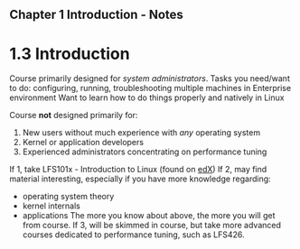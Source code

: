## Chapter 1 Introduction - Notes

# 1.3 Introduction
Course primarily designed for *system administrators*.
Tasks you need/want to do: configuring, running, troubleshooting multiple machines in Enterprise environment
Want to learn how to do things properly and natively in Linux

Course **not** designed primarily for:
1. New users without much experience with *any* operating system
2. Kernel or application developers
3. Experienced administrators concentrating on performance tuning

If 1, take LFS101x - Introduction to Linux (found on [edX](https://www.edx.org/course/introduction-to-linux))
If 2, may find material interesting, especially if you have more knowledge regarding:
- operating system theory
- kernel internals
- applications
The more you know about above, the more you will get from course.
If 3, will be skimmed in course, but take more advanced courses dedicated to performance tuning, such as LFS426.
